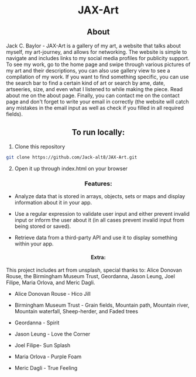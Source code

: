 <h1 align="center"> JAX-Art </h1>

<h2 align="center"> About </h2>

Jack C. Baylor - JAX-Art is a gallery of my art, a website that talks about myself, my art-journey, and allows for networking.
The website is simple to navigate and includes links to my social media profiles for publicity support. To see my work, go to the home page and swipe through various pictures of my art and their descriptions, you can also use gallery view to see a compilation of my work. If you want to find something specific, you can use the search bar to find a certain kind of art or search by ame, date, artseeries, size, and even what I listened to while making the piece. Read about me on the about page. Finally, you can contact me on the contact page and don't forget to write your email in correctly (the website will catch any mistakes in the email input as well as check if you filled in all required fields).

<h2 align="center"> To run locally: </h2>

1. Clone this repository
```sh
git clone https://github.com/Jack-alt8/JAX-Art.git
```

2. Open it up through index.html on your browser


<h3 align="center"> Features: </h3>

* Analyze data that is stored in arrays, objects, sets or maps and display information about it in your app.

* Use a regular expression to validate user input and either prevent invalid input or inform the user about it (in all cases prevent invalid input from being stored or saved).

* Retrieve data from a third-party API and use it to display something within your app.

<h4 align="center"> Extra: </h4>

This project includes art from unsplash, special thanks to: Alice Donovan Rouse, the Birmingham Museum Trust, Geordanna, Jason Leung, Joel Filipe, Maria Orlova, and Meric Dagli.

* Alice Donovan Rouse - Hico Jill

* Birmingham Museum Trust - Grain fields, Mountain path, Mountain river, Mountain waterfall, Sheep-herder, and Faded trees

* Geordanna - Spirit

* Jason Leung - Love the Corner

* Joel Filipe- Sun Splash

* Maria Orlova - Purple Foam

* Meric Dagli - True Feeling